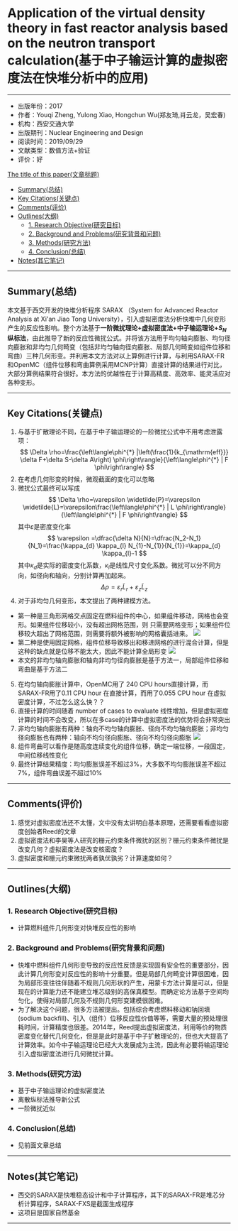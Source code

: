 # Application of the virtual density theory in fast reactor analysis based on the neutron transport calculation(基于中子输运计算的虚拟密度法在快堆分析中的应用)

---

* 出版年份：2017
* 作者：Youqi Zheng, Yulong Xiao, Hongchun Wu(郑友琦,肖云龙，吴宏春)
* 机构：西安交通大学
* 出版期刊：Nuclear Engineering and Design
* 阅读时间：2019/09/29
* 文献类型：数值方法+验证
* 评价：好

 [The title of this paper(文章标题)](#the-title-of-this-paper%e6%96%87%e7%ab%a0%e6%a0%87%e9%a2%98)
  - [Summary(总结)](#summary%e6%80%bb%e7%bb%93)
  - [Key Citations(关键点)](#key-citations%e5%85%b3%e9%94%ae%e7%82%b9)
  - [Comments(评价)](#comments%e8%af%84%e4%bb%b7)
  - [Outlines(大纲)](#outlines%e5%a4%a7%e7%ba%b2)
    - [1. Research Objective(研究目标)](#1-research-objective%e7%a0%94%e7%a9%b6%e7%9b%ae%e6%a0%87)
    - [2. Background and Problems(研究背景和问题)](#2-background-and-problems%e7%a0%94%e7%a9%b6%e8%83%8c%e6%99%af%e5%92%8c%e9%97%ae%e9%a2%98)
    - [3. Methods(研究方法)](#3-methods%e7%a0%94%e7%a9%b6%e6%96%b9%e6%b3%95)
    - [4. Conclusion(总结)](#4-conclusion%e6%80%bb%e7%bb%93)
  - [Notes(其它笔记)](#notes%e5%85%b6%e5%ae%83%e7%ac%94%e8%ae%b0)

---

## Summary(总结)

本文基于西交开发的快堆分析程序 SARAX （System for Advanced Reactor Analysis at Xi'an Jiao Tong University），引入虚拟密度法分析快堆中几何变形产生的反应性影响。整个方法基于**一阶微扰理论+虚拟密度法+中子输运理论+$S_N$纵标法**，由此推导了新的反应性微扰公式。并将该方法用于均匀轴向膨胀、均匀径向膨胀和非均匀几何畸变（包括非均匀轴向径向膨胀、局部几何畸变如组件位移和弯曲）三种几何形变。并利用本文方法对以上算例进行计算，与利用SARAX-FR和OpenMC（组件位移和弯曲算例采用MCNP计算）直接计算的结果进行对比，大部分算例结果符合很好。本方法的优越性在于计算高精度、高效率、能灵活应对各种变形。

---

## Key Citations(关键点)

1. 与基于扩散理论不同，在基于中子输运理论的一阶微扰公式中不用考虑泄露项：
   $$
    \Delta \rho=\frac{\left\langle\phi^{*} |\left(\frac{1}{k_{\mathrm{eff}}} \delta F+\delta S-\delta A\right) \phi\right\rangle}{\left\langle\phi^{*} | F \phi\right\rangle}
   $$
2. 在考虑几何形变的时候，微观截面的变化可以忽略
3. 微扰公式最终可以写成
   $$
   \Delta \rho=\varepsilon \widetilde{P}=\varepsilon \widetilde{L}=\varepsilon\frac{\left\langle\phi^{*} | L \phi\right\rangle}{\left\langle\phi^{*} | F \phi\right\rangle}
   $$
   其中$\varepsilon$是密度变化率
   $$
   \varepsilon =\dfrac{\delta N}{N}=\dfrac{N_2-N_1}{N_1}=\frac{\kappa_{d} \kappa_{l} N_{1}-N_{1}}{N_{1}}=\kappa_{d} \kappa_{l}-1
   $$
   其中$\kappa_d$是实际的密度变化系数，$\kappa_l$是线性尺寸变化系数。微扰可以分不同方向，如径向和轴向，分别计算再加起来。
   $$
   \Delta \rho=\varepsilon_{r} \widetilde{L}_{r}+\varepsilon_{z} \widetilde{L}_{z}
   $$
4. 对于非均匀几何变形，本文提出了两种建模方法。
- 第一种是三角形网格交点固定在燃料组件的中心，如果组件移动，网格也会变形。如果组件位移较小，没有超出网格范围，则
只需要网格变形；如果组件位移较大超出了网格范围，则需要将额外被影响的网格囊括进来。
![](2019-09-30-20-54-59.png)
- 第二种是使用固定网格，组件位移导致移出和移进网格的进行混合计算，但是这种的缺点就是位移不能太大，因此不能计算全局形变
![](2019-09-30-20-56-00.png)
- 本文的非均匀轴向膨胀和轴向非均匀径向膨胀是基于方法一，局部组件位移和弯曲是基于方法二
5. 在均匀轴向膨胀计算中，OpenMC用了 240 CPU hours直接计算，而SARAX-FR用了0.11 CPU hour 在直接计算，而用了0.055 CPU hour 在虚拟密度计算，不过怎么这么快？？
6. 直接计算的时间随着 number of cases to evaluate 线性增加，但是虚拟密度计算的时间不会改变，所以在多case的计算中虚拟密度法的优势将会非常突出
7. 非均匀轴向膨胀有两种：轴向不均匀轴向膨胀、径向不均匀轴向膨胀；非均匀径向膨胀也有两种：轴向不均匀径向膨胀、径向不均匀径向膨胀
![](2019-09-30-21-07-30.png)
8. 组件弯曲可以看作是随高度连续变化的组件位移，确定一端位移，一段固定，中间位移线性变化
9. 最终计算结果精度：均匀膨胀误差不超过3%，大多数不均匀膨胀误差不超过7%，组件弯曲误差不超过10%
---

## Comments(评价)

1. 感觉对虚拟密度法还不太懂，文中没有太讲明白基本原理，还需要看看虚拟密度创始者Reed的文章
2. 虚拟密度法和李昊等人研究的栅元约束条件微扰的区别？栅元约束条件微扰是改变几何？虚拟密度法是改变核密度？
3. 虚拟密度和栅元约束微扰两者孰优孰劣？计算速度如何？

---

## Outlines(大纲)

### 1. Research Objective(研究目标)

- 计算燃料组件几何形变对快堆反应性的影响

### 2. Background and Problems(研究背景和问题)

- 快堆中燃料组件几何形变导致的反应性反馈是实现固有安全性的重要部分，因此计算几何形变对反应性的影响十分重要。但是局部几何畸变计算很困难，因为局部形变往往伴随着不规则几何形状的产生，用蒙卡方法计算是可以，但是现在的计算能力还不能建立堆芯级别的高保真模型。而确定论方法基于空间均匀化，使得对局部几何及不规则几何形变建模很困难。
- 为了解决这个问题，很多方法被提出。包括综合考虑燃料移动和钠回填(sodium backfill)、引入（组件）位移反应性价值等等，需要大量的预处理很耗时间，计算精度也很差。2014年，Reed提出虚拟密度法，利用等价的物质密度变化替代几何变化，但是是此时是基于中子扩散理论的，但也大大提高了计算效率。如今中子输运理论已经大大发展成为主流，因此有必要将输运理论引入虚拟密度法进行几何微扰计算。

### 3. Methods(研究方法)

- 基于中子输运理论的虚拟密度法
- 离散纵标法推导新公式
- 一阶微扰近似

### 4. Conclusion(总结)

- 见前面文章总结

---

## Notes(其它笔记)

- 西交的SARAX是快堆稳态设计和中子计算程序，其下的SARAX-FR是堆芯分析计算程序，SARAX-FXS是截面生成程序
- 这项目是国家自然基金

---
